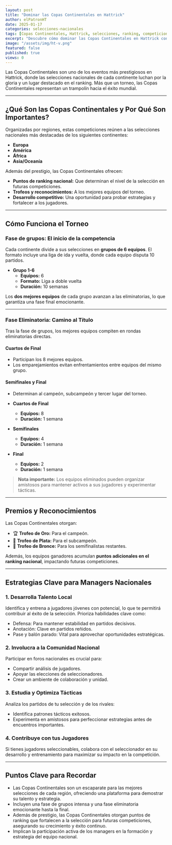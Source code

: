 ```yaml
---
layout: post
title: "Dominar las Copas Continentales en Hattrick"
author: elPatronHT
date: 2025-01-17
categories: selecciones-nacionales
tags: [Copas Continentales, Hattrick, selecciones, ranking, competiciones]
excerpt: "Descubre cómo dominar las Copas Continentales en Hattrick con esta guía completa sobre su formato y cómo contribuir al éxito de tu selección nacional, llevando a tu equipo a lo más alto."
image: "/assets/img/ht-v.png"
featured: false
published: true
views: 0
---
```


Las Copas Continentales son uno de los eventos más prestigiosos en Hattrick, donde las selecciones nacionales de cada continente luchan por la gloria y un lugar destacado en el ranking. Más que un torneo, las Copas Continentales representan un trampolín hacia el éxito mundial.

---

## ¿Qué Son las Copas Continentales y Por Qué Son Importantes?

Organizadas por regiones, estas competiciones reúnen a las selecciones nacionales más destacadas de los siguientes continentes:

- **Europa**
- **América**
- **África**
- **Asia/Oceanía**

Además del prestigio, las Copas Continentales ofrecen:

- **Puntos de ranking nacional:** Que determinan el nivel de la selección en futuras competiciones.
- **Trofeos y reconocimientos:** A los mejores equipos del torneo.
- **Desarrollo competitivo:** Una oportunidad para probar estrategias y fortalecer a los jugadores.

---

## Cómo Funciona el Torneo

### Fase de grupos: El inicio de la competencia

Cada continente divide a sus selecciones en **grupos de 6 equipos**. El formato incluye una liga de ida y vuelta, donde cada equipo disputa 10 partidos.

- **Grupo 1-6**
  - **Equipos:** 6
  - **Formato:** Liga a doble vuelta
  - **Duración:** 10 semanas

Los **dos mejores equipos** de cada grupo avanzan a las eliminatorias, lo que garantiza una fase final emocionante.

---

### Fase Eliminatoria: Camino al Título

Tras la fase de grupos, los mejores equipos compiten en rondas eliminatorias directas.

#### **Cuartos de Final**

- Participan los 8 mejores equipos.
- Los emparejamientos evitan enfrentamientos entre equipos del mismo grupo.

#### **Semifinales y Final**

- Determinan al campeón, subcampeón y tercer lugar del torneo.

- **Cuartos de Final**

  - **Equipos:** 8
  - **Duración:** 1 semana

- **Semifinales**

  - **Equipos:** 4
  - **Duración:** 1 semana

- **Final**
  - **Equipos:** 2
  - **Duración:** 1 semana

> **Nota importante:** Los equipos eliminados pueden organizar amistosos para mantener activos a sus jugadores y experimentar tácticas.

---

## Premios y Reconocimientos

Las Copas Continentales otorgan:

- 🏆 **Trofeo de Oro:** Para el campeón.
- 🥈 **Trofeo de Plata:** Para el subcampeón.
- 🥉 **Trofeo de Bronce:** Para los semifinalistas restantes.

Además, los equipos ganadores acumulan **puntos adicionales en el ranking nacional**, impactando futuras competiciones.

---

## Estrategias Clave para Managers Nacionales

### 1. **Desarrolla Talento Local**

Identifica y entrena a jugadores jóvenes con potencial, lo que te permitirá contribuir al éxito de la selección. Prioriza habilidades clave como:

- Defensa: Para mantener estabilidad en partidos decisivos.
- Anotación: Clave en partidos reñidos.
- Pase y balón parado: Vital para aprovechar oportunidades estratégicas.

### 2. **Involucra a la Comunidad Nacional**

Participar en foros nacionales es crucial para:

- Compartir análisis de jugadores.
- Apoyar las elecciones de seleccionadores.
- Crear un ambiente de colaboración y unidad.

### 3. **Estudia y Optimiza Tácticas**

Analiza los partidos de tu selección y de los rivales:

- Identifica patrones tácticos exitosos.
- Experimenta en amistosos para perfeccionar estrategias antes de encuentros importantes.

### 4. **Contribuye con tus Jugadores**

Si tienes jugadores seleccionables, colabora con el seleccionador en su desarrollo y entrenamiento para maximizar su impacto en la competición.

---

## Puntos Clave para Recordar

- Las Copas Continentales son un escaparate para las mejores selecciones de cada región, ofreciendo una plataforma para demostrar su talento y estrategia.
- Incluyen una fase de grupos intensa y una fase eliminatoria emocionante hasta la final.
- Además de prestigio, las Copas Continentales otorgan puntos de ranking que fortalecen a la selección para futuras competiciones, asegurando su crecimiento y éxito continuo.
- Implican la participación activa de los managers en la formación y estrategia del equipo nacional.
